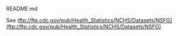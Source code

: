 README.md

See (ftp://ftp.cdc.gov/pub/Health_Statistics/NCHS/Datasets/NSFG](ftp://ftp.cdc.gov/pub/Health_Statistics/NCHS/Datasets/NSFG)